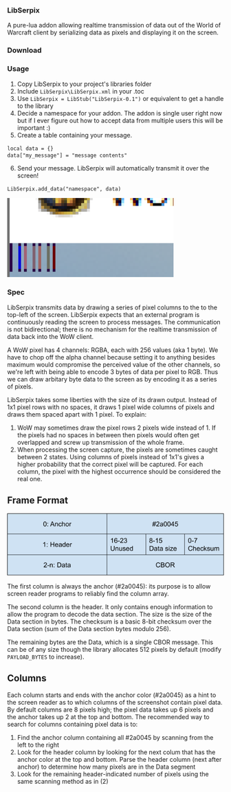 ### LibSerpix
A pure-lua addon allowing realtime transmission of data out of the World of Warcraft client by serializing data as pixels and displaying it on the screen.

### Download

### Usage
1. Copy LibSerpix to your project's libraries folder
2. Include `LibSerpix\LibSerpix.xml` in your .toc
3. Use `LibSerpix = LibStub("LibSerpix-0.1")` or equivalent to get a handle to the library
4. Decide a namespace for your addon. The addon is single user right now but if I ever figure out how to accept data from multiple users this will be important :)
5. Create a table containing your message.
```
local data = {}
data["my_message"] = "message contents"
```
6. Send your message. LibSerpix will automatically transmit it over the screen!
```
LibSerpix.add_data("namespace", data)
```
![Pixel look](assets/pixels.png "Pixel look")
### Spec
LibSerpix transmits data by drawing a series of pixel columns to the to the top-left of the screen. LibSerpix expects that an external program is continuously reading the screen to process messages. The communication is not bidirectional; there is no mechanism for the realtime transmission of data back into the WoW client.

A WoW pixel has 4 channels: RGBA, each with 256 values (aka 1 byte). We have to chop off the alpha channel because setting it to anything besides maximum would compromise the perceived value of the other channels, so we're left with being able to encode 3 bytes of data per pixel to RGB. Thus we can draw arbitary byte data to the screen as by encoding it as a series of pixels.

LibSerpix takes some liberties with the size of its drawn output. Instead of 1x1 pixel rows with no spaces, it draws 1 pixel wide columns of pixels and draws them spaced apart with 1 pixel. To explain:

1. WoW may sometimes draw the pixel rows 2 pixels wide instead of 1. If the pixels had no spaces in between then pixels would often get overlapped and screw up transmission of the whole frame.
2. When processing the screen capture, the pixels are sometimes caught between 2 states. Using columns of pixels instead of 1x1's gives a higher probability that the correct pixel will be captured. For each column, the pixel with the highest occurrence should be considered the real one.

## Frame Format
![Frame format](assets/frameformat.png "Frame format")

The first column is always the anchor (#2a0045): its purpose is to allow screen reader programs to reliably find the column array.

The second column is the header. It only contains enough information to allow the program to decode the data section. The size is the size of the Data section in bytes. The checksum is a basic 8-bit checksum over the Data section (sum of the Data section bytes modulo 256).

The remaining bytes are the Data, which is a single CBOR message. This can be of any size though the library allocates 512 pixels by default (modify `PAYLOAD_BYTES` to increase).

## Columns
Each column starts and ends with the anchor color (#2a0045) as a hint to the screen reader as to which columns of the screenshot contain pixel data. By default columns are 8 pixels high; the pixel data takes up 6 pixels and the anchor takes up 2 at the top and bottom. The recommended way to search for columns containing pixel data is to:

1. Find the anchor column containing all #2a0045 by scanning from the left to the right
2. Look for the header column by looking for the next colum that has the anchor color at the top and bottom. Parse the header column (next after anchor) to determine how many pixels are in the Data segment
3. Look for the remaining header-indicated number of pixels using the same scanning method as in (2)
